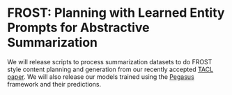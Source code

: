 # FROST: Planning with Learned Entity Prompts for Abstractive Summarization

We will release scripts to process summarization datasets to do FROST style
content planning and generation from our recently accepted
[TACL paper](https://arxiv.org/pdf/2104.07606.pdf). We will also release our
models trained using the [Pegasus](https://github.com/google-research/pegasus)
framework and their predictions.
